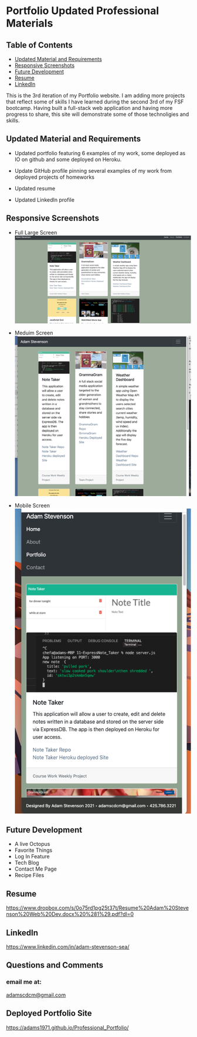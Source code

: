 # Portfolio Updated Professional Materials

## Table of Contents
  - [Updated Material and Requirements](#Updated-Material-and-Requirements)
  - [Responsive Screenshots](#Responsive-Screenshots)
  - [Future Development](#Future-Development)
  - [Resume](#Resume)
  - [LinkedIn](#LinkedIn)

This is the 3rd iteration of my Portfolio website. I am adding more projects that reflect some of skills I have learned during the second 3rd of my FSF bootcamp.
Having built a full-stack web application and having more progress to share, this site will demonstrate some of those technoligies and skills. 


## Updated Material and Requirements

* Updated portfolio featuring 6 examples of my work, some deployed as IO on github and some deployed on Heroku.

* Update GitHub profile pinning several examples of my work from deployed projects of homeworks

* Updated resume

* Updated LinkedIn profile

## Responsive Screenshots 

* Full Large Screen
![assets/PorfolioFullScrn_shot.png](assets/PorfolioFullScrn_shot.png)

* Meduim Screen
![assets/PortfolioHalfScrn_shot.png](assets/PortfolioHalfScrn_shot.png)

* Mobile Screen
![assets/PortfolioSmallScrn_shot.png](assets/PortfolioSmallScrn_shot.png)


## Future Development

* A live Octopus
* Favorite Things
* Log In Feature
* Tech Blog
* Contact Me Page
* Recipe Files

## Resume 
https://www.dropbox.com/s/0o75rd1pg25t37t/Resume%20Adam%20Stevenson%20Web%20Dev.docx%20%281%29.pdf?dl=0

## LinkedIn
https://www.linkedin.com/in/adam-stevenson-sea/ 

## Questions and Comments
### email me at:
<adamscdcm@gmail.com> 

## Deployed Portfolio Site
https://adams1971.github.io/Professional_Portfolio/